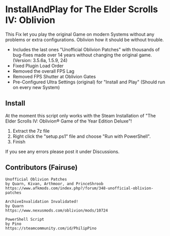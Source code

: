 # InstallAndPlay for The Elder Scrolls IV: Oblivion
This Fix let you play the original Game on modern Systems without any problems or extra configurations. Oblivion how it should be without trouble.

- Includes the last ones "Unofficial Oblivion Patches" with thousands of bug-fixes made over 14 years without changing the original game. (Version: 3.5.6a, 1.5.9, 24)
- Fixed Plugin Load Order
- Removed the overall FPS Lag
- Removed FPS Shutter at Oblivion Gates
- Pre-Configured Ultra Settings (original) for "Install and Play" (Should run on every new System)

## Install
At the moment this script only works with the Steam Installation of "The Elder Scrolls IV: Oblivion® Game of the Year Edition Deluxe"!

1. Extract the 7z file
2. Right click the "setup.ps1" file and choose "Run with PowerShell".
3. Finish

If you see any errors please post it under Discussions.

## Contributors (Fairuse)
```
Unofficial Oblivion Patches
by Quarn, Kivan, Arthmoor, and PrinceShroob
https://www.afkmods.com/index.php?/forum/348-unofficial-oblivion-patches

ArchiveInvalidation Invalidated!
by Quarn
https://www.nexusmods.com/oblivion/mods/10724

PowerShell Script
by Pino
https://steamcommunity.com/id/PhilipPino
```
